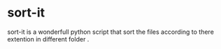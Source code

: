 # sort-it
sort-it is a wonderfull python script that sort the files according to there extention in different folder .
